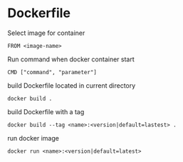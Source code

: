 # Dockerfile

Select image for container

```docker
FROM <image-name>
```

Run command when docker container start

```docker
CMD ["command", "parameter"]
```

build Dockerfile located in current directory

```
docker build .
```

build Dockerfile with a tag

```
docker build --tag <name>:<version|default=lastest> .
```

run docker image

```
docker run <name>:<version|default=latest>
```
